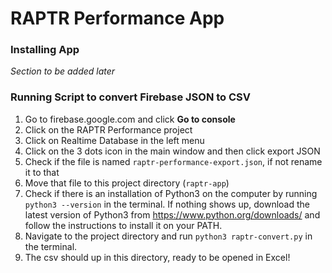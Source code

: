 # RAPTR Performance App

### Installing App
*Section to be added later*

### Running Script to convert Firebase JSON to CSV
1. Go to firebase.google.com and click **Go to console**
2. Click on the RAPTR Performance project
3. Click on Realtime Database in the left menu
4. Click on the 3 dots icon in the main window and then click export JSON
5. Check if the file is named `raptr-performance-export.json`, if not rename it to that
6. Move that file to this project directory (`raptr-app`)
7. Check if there is an installation of Python3 on the computer by running 
```python3 --version``` in the terminal. If nothing shows up, download the latest version of Python3 from https://www.python.org/downloads/ and follow the instructions to install it on your PATH.
8. Navigate to the project directory and run `python3 raptr-convert.py` in the terminal. 
9. The csv should up in this directory, ready to be opened in Excel!